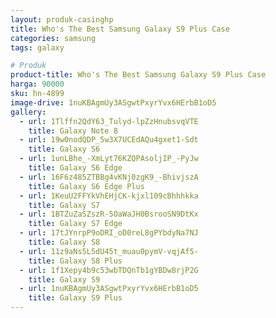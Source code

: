 ```yaml
---
layout: produk-casinghp
title: Who's The Best Samsung Galaxy S9 Plus Case
categories: samsung
tags: galaxy

# Produk
product-title: Who's The Best Samsung Galaxy S9 Plus Case
harga: 90000
sku: hn-4899
image-drive: 1nuKBAgmUy3ASgwtPxyrYvx6HErbB1oD5
gallery:
  - url: 1Tlffn2QdY63_Tulyd-lpZzHnubsvqVTE
    title: Galaxy Note 8
  - url: 19w0nodQDP_5w3X7UCEdAQu4gxet1-Sdt
    title: Galaxy S6
  - url: 1unLBhe_-XmLyt76KZQPAsoljIP_-PyJw
    title: Galaxy S6 Edge
  - url: 16F6z485ZTBBg4vKNj0zgK9_-BhivjszA
    title: Galaxy S6 Edge Plus
  - url: 1KeuU2FFYkVhEHjCK-kjxl109cBhhhkka
    title: Galaxy S7
  - url: 1BTZuZaSZszR-5OaWaJH0BsrooSN9DtKx
    title: Galaxy S7 Edge
  - url: 17tJYnrpP9oDRI_oD0reL8gPYbdyNa7NJ
    title: Galaxy S8
  - url: 11z9aNs5L5dU45t_muau0pymV-vqjAf5-
    title: Galaxy S8 Plus
  - url: 1f1Xepy4b9c53wbTDQnTb1gYBDw8rjP2G
    title: Galaxy S9
  - url: 1nuKBAgmUy3ASgwtPxyrYvx6HErbB1oD5
    title: Galaxy S9 Plus
---
```

